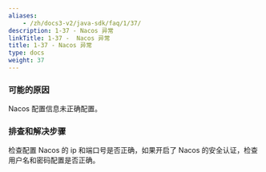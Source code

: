 ```yaml
---
aliases:
    - /zh/docs3-v2/java-sdk/faq/1/37/
description: 1-37 - Nacos 异常
linkTitle: 1-37 -  Nacos 异常
title: 1-37 - Nacos 异常
type: docs
weight: 37
---
```




### 可能的原因

Nacos 配置信息未正确配置。

### 排查和解决步骤

检查配置 Nacos 的 ip 和端口号是否正确，如果开启了 Nacos 的安全认证，检查用户名和密码配置是否正确。